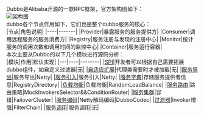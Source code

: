 Dubbo是Alibaba开源的一款RPC框架，官方架构图如下：  
![架构图](http://dubbo.apache.org/docs/zh-cn/user/sources/images/dubbo-architecture.jpg)  
dubbo各个节点作用如下，它们也是整个dubbo服务的核心：  
|节点|角色说明|
|----|-------|
|Provider|暴露服务的服务提供方|
|Consumer|调用远程服务的服务消费方|
|Registry|服务注册与发现的注册中心|
|Monitor|统计服务的调用次数和调用时间的监控中心|
|Container|服务运行容器|  
本次主要从Dubbo的以下几个模块进行源码分析：  
|模块|作用|默认实现|
|---|----|--------|
|[SPI](SPI.md)|开发者可以根据自己需要拓展dubbo组件，如自定义过滤器|无|
|[自适应扩展](Adaptive.md)|代理类需要时才被加载|无|
|[服务导出](server.md)|服务导出|Netty|
|[服务引入](client.md)|服务引入|Netty|
|[服务字典](dictionary.md)|存储服务提供者信息|RegistryDirectory|
|[负载均衡](lb.md)|负载均衡|RandomLoadBalance|
|[服务路由](route.md)|路由策略|MockInvokersSelector&&ConditionRouter|
|[服务集群](cluster.md)|容错|FailoverCluster|
|[服务编码](codec.md)|Netty解码编码|DubboCodec|
|[过滤器](filter.md)|Invoker增强|FilterChain|
|[服务调用](invoke.md)|服务调用|无|